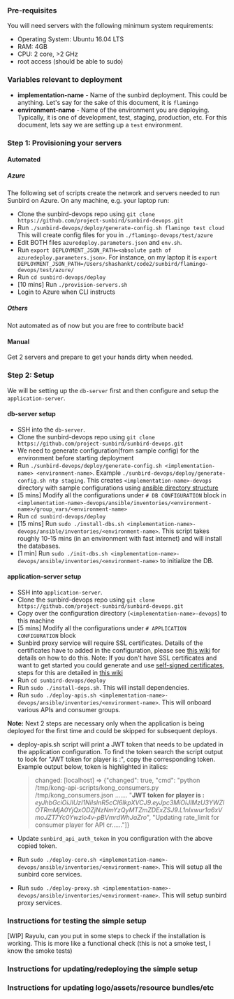 ### Pre-requisites

You will need servers with the following minimum system requirements:
- Operating System: Ubuntu 16.04 LTS
- RAM: 4GB
- CPU: 2 core, >2 GHz
- root access (should be able to sudo)

### Variables relevant to deployment
- **implementation-name** - Name of the sunbird deployment. This could be anything. Let's say for the sake of this document, it is `flamingo`
- **environment-name** - Name of the environment you are deploying. Typically, it is one of development, test, staging, production, etc. For this document, lets say we are setting up a `test` environment.

### Step 1: Provisioning your servers
#### Automated
##### Azure
The following set of scripts create the network and servers needed to run Sunbird on Azure. On any machine, e.g. your laptop run:
- Clone the sunbird-devops repo using `git clone https://github.com/project-sunbird/sunbird-devops.git`
- Run `./sunbird-devops/deploy/generate-config.sh flamingo test cloud` This will create config files for you in `./flamingo-devops/test/azure`
- Edit BOTH files `azuredeploy.parameters.json` and `env.sh`. 
- Run `export DEPLOYMENT_JSON_PATH=<absolute path of azuredeploy.parameters.json>`. For instance, on my laptop it is `export DEPLOYMENT_JSON_PATH=/Users/shashankt/code2/sunbird/flamingo-devops/test/azure/`
- Run `cd sunbird-devops/deploy`
- [10 mins] Run `./provision-servers.sh`
- Login to Azure when CLI instructs

##### Others
Not automated as of now but you are free to contribute back!
#### Manual
Get 2 servers and prepare to get your hands dirty when needed.

### Step 2: Setup
We will be setting up the `db-server` first and then configure and setup the `application-server`.

#### db-server setup
- SSH into the `db-server`.
- Clone the sunbird-devops repo using `git clone https://github.com/project-sunbird/sunbird-devops.git`
- We need to generate configuration(from sample config) for the environment before starting deployment
- Run `./sunbird-devops/deploy/generate-config.sh <implementation-name> <environment-name>`. Example `./sunbird-devops/deploy/generate-config.sh ntp staging`. This creates `<implementation-name>-devops` directory with sample configurations using [ansible directory structure](http://docs.ansible.com/ansible/latest/playbooks_best_practices.html#alternative-directory-layout)
- [5 mins] Modify all the configurations under `# DB CONFIGURATION` block in `<implementation-name>-devops/ansible/inventories/<environment-name>/group_vars/<environment-name>`
- Run `cd sunbird-devops/deploy`
- [15 mins] Run `sudo ./install-dbs.sh <implementation-name>-devops/ansible/inventories/<environment-name>`. This script takes roughly 10-15 mins (in an environment with fast internet) and will install the databases.
- [1 min] Run `sudo ./init-dbs.sh <implementation-name>-devops/ansible/inventories/<environment-name>` to initialize the DB.

#### application-server setup
- SSH into `application-server`.
- Clone the sunbird-devops repo using `git clone https://github.com/project-sunbird/sunbird-devops.git`
- Copy over the configuration directory (`<implementation-name>-devops`) to this machine
- [5 mins] Modify all the configurations under `# APPLICATION CONFIGURATION` block
- Sunbird proxy service will require SSL certificates. Details of the certificates have to added in the configuration, please see [this wiki](https://github.com/project-sunbird/sunbird-commons/wiki/Updating-SSL-certificates-in-Sunbird-Proxy-service) for details on how to do this. Note: If you don't have SSL certificates and want to get started you could generate and use [self-signed certificates](https://en.wikipedia.org/wiki/Self-signed_certificate), steps for this are detailed in [this wiki](https://github.com/project-sunbird/sunbird-commons/wiki/Generating-a-self-signed-certificate)
- Run `cd sunbird-devops/deploy`
- Run `sudo ./install-deps.sh`. This will install dependencies.
- Run `sudo ./deploy-apis.sh <implementation-name>-devops/ansible/inventories/<environment-name>`. This will onboard various APIs and consumer groups.

**Note:** Next 2 steps are necessary only when the application is being deployed for the first time and could be skipped for subsequent deploys.

- deploy-apis.sh script will print a JWT token that needs to be updated in the application configuration. To find the token search the script output to look for "JWT token for player is :", copy the corresponding token. Example output below, token is highlighted in italics:

  > changed: [localhost] => {"changed": true, "cmd": "python /tmp/kong-api-scripts/kong_consumers.py 
  /tmp/kong_consumers.json ....... "**JWT token for player is :**
  *eyJhbGciOiJIUzI1NiIsInR5cCI6IkpXVCJ9.eyJpc3MiOiJlMzU3YWZlOTRmMjA0YjQxODZjNzNmYzQyMTZmZDExZSJ9.L1nIxwur1a6xVmoJZT7Yc0Ywzlo4v-pBVmrdWhJaZro*", "Updating rate_limit for consumer player for API cr......"]}

- Update `sunbird_api_auth_token` in you configuration with the above copied token. 
- Run `sudo ./deploy-core.sh <implementation-name>-devops/ansible/inventories/<environment-name>`. This will setup all the sunbird core services. 
- Run `sudo ./deploy-proxy.sh <implementation-name>-devops/ansible/inventories/<environment-name>`. This will setup sunbird proxy services. 

### Instructions for testing the simple setup
[WIP] Rayulu, can you put in some steps to check if the installation is working. This is more like a functional check (this is not a smoke test, I know the smoke tests)

### Instructions for updating/redeploying the simple setup

### Instructions for updating logo/assets/resource bundles/etc
